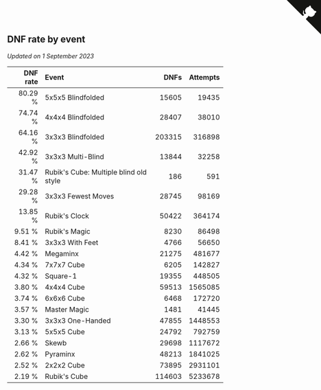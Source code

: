 ## DNF rate by event

*Updated on  1 September 2023*

| DNF rate | Event | DNFs | Attempts |
| ---: | :--- | ---: | ---: |
| 80.29 % | 5x5x5 Blindfolded | 15605 | 19435 |
| 74.74 % | 4x4x4 Blindfolded | 28407 | 38010 |
| 64.16 % | 3x3x3 Blindfolded | 203315 | 316898 |
| 42.92 % | 3x3x3 Multi-Blind | 13844 | 32258 |
| 31.47 % | Rubik's Cube: Multiple blind old style | 186 | 591 |
| 29.28 % | 3x3x3 Fewest Moves | 28745 | 98169 |
| 13.85 % | Rubik's Clock | 50422 | 364174 |
| 9.51 % | Rubik's Magic | 8230 | 86498 |
| 8.41 % | 3x3x3 With Feet | 4766 | 56650 |
| 4.42 % | Megaminx | 21275 | 481677 |
| 4.34 % | 7x7x7 Cube | 6205 | 142827 |
| 4.32 % | Square-1 | 19355 | 448505 |
| 3.80 % | 4x4x4 Cube | 59513 | 1565085 |
| 3.74 % | 6x6x6 Cube | 6468 | 172720 |
| 3.57 % | Master Magic | 1481 | 41445 |
| 3.30 % | 3x3x3 One-Handed | 47855 | 1448553 |
| 3.13 % | 5x5x5 Cube | 24792 | 792759 |
| 2.66 % | Skewb | 29698 | 1117672 |
| 2.62 % | Pyraminx | 48213 | 1841025 |
| 2.52 % | 2x2x2 Cube | 73895 | 2931101 |
| 2.19 % | Rubik's Cube | 114603 | 5233678 |


<a href="https://github.com/jonatanklosko/wca_statistics" class="github-corner" aria-label="View source on Github"><svg width="80" height="80" viewBox="0 0 250 250" style="fill:#151513; color:#fff; position: absolute; top: 0; border: 0; right: 0;" aria-hidden="true"><path d="M0,0 L115,115 L130,115 L142,142 L250,250 L250,0 Z"></path><path d="M128.3,109.0 C113.8,99.7 119.0,89.6 119.0,89.6 C122.0,82.7 120.5,78.6 120.5,78.6 C119.2,72.0 123.4,76.3 123.4,76.3 C127.3,80.9 125.5,87.3 125.5,87.3 C122.9,97.6 130.6,101.9 134.4,103.2" fill="currentColor" style="transform-origin: 130px 106px;" class="octo-arm"></path><path d="M115.0,115.0 C114.9,115.1 118.7,116.5 119.8,115.4 L133.7,101.6 C136.9,99.2 139.9,98.4 142.2,98.6 C133.8,88.0 127.5,74.4 143.8,58.0 C148.5,53.4 154.0,51.2 159.7,51.0 C160.3,49.4 163.2,43.6 171.4,40.1 C171.4,40.1 176.1,42.5 178.8,56.2 C183.1,58.6 187.2,61.8 190.9,65.4 C194.5,69.0 197.7,73.2 200.1,77.6 C213.8,80.2 216.3,84.9 216.3,84.9 C212.7,93.1 206.9,96.0 205.4,96.6 C205.1,102.4 203.0,107.8 198.3,112.5 C181.9,128.9 168.3,122.5 157.7,114.1 C157.9,116.9 156.7,120.9 152.7,124.9 L141.0,136.5 C139.8,137.7 141.6,141.9 141.8,141.8 Z" fill="currentColor" class="octo-body"></path></svg></a><style>.github-corner:hover .octo-arm{animation:octocat-wave 560ms ease-in-out}@keyframes octocat-wave{0%,100%{transform:rotate(0)}20%,60%{transform:rotate(-25deg)}40%,80%{transform:rotate(10deg)}}@media (max-width:500px){.github-corner:hover .octo-arm{animation:none}.github-corner .octo-arm{animation:octocat-wave 560ms ease-in-out}}</style>
